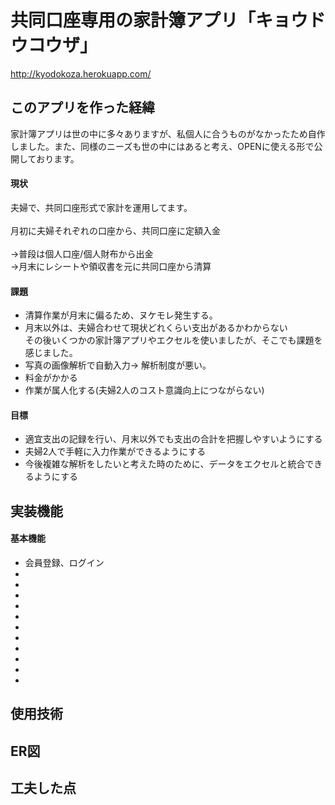 # 共同口座専用の家計簿アプリ「キョウドウコウザ」

http://kyodokoza.herokuapp.com/

## このアプリを作った経緯
家計簿アプリは世の中に多々ありますが、私個人に合うものがなかったため自作しました。また、同様のニーズも世の中にはあると考え、OPENに使える形で公開しております。

#### 現状
夫婦で、共同口座形式で家計を運用してます。<br>  
月初に夫婦それぞれの口座から、共同口座に定額入金<br>  
→普段は個人口座/個人財布から出金<br>
→月末にレシートや領収書を元に共同口座から清算<br>

#### 課題
- 清算作業が月末に偏るため、ヌケモレ発生する。
- 月末以外は、夫婦合わせて現状どれくらい支出があるかわからない<br>
その後いくつかの家計簿アプリやエクセルを使いましたが、そこでも課題を感じました。<br>  
- 写真の画像解析で自動入力→ 解析制度が悪い。
- 料金がかかる
- 作業が属人化する(夫婦2人のコスト意識向上につながらない)

#### 目標
- 適宜支出の記録を行い、月末以外でも支出の合計を把握しやすいようにする
- 夫婦2人で手軽に入力作業ができるようにする
- 今後複雑な解析をしたいと考えた時のために、データをエクセルと統合できるようにする

## 実装機能

#### 基本機能
- 会員登録、ログイン
- 
- 
- 
- 
- 
- 
- 
- 
- 
- 
- 



## 使用技術


## ER図

## 工夫した点

##
